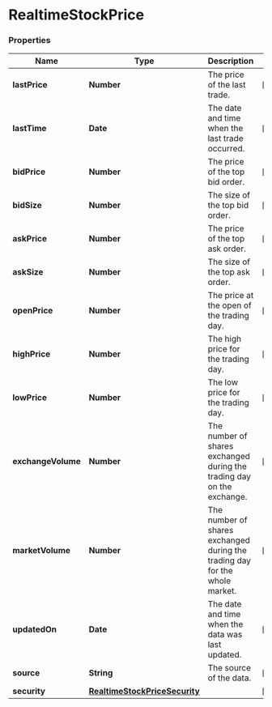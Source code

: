 # RealtimeStockPrice

### Properties
Name | Type | Description | Notes
------------ | ------------- | ------------- | -------------
**lastPrice** | **Number** | The price of the last trade. | [optional] 
**lastTime** | **Date** | The date and time when the last trade occurred. | [optional] 
**bidPrice** | **Number** | The price of the top bid order. | [optional] 
**bidSize** | **Number** | The size of the top bid order. | [optional] 
**askPrice** | **Number** | The price of the top ask order. | [optional] 
**askSize** | **Number** | The size of the top ask order. | [optional] 
**openPrice** | **Number** | The price at the open of the trading day. | [optional] 
**highPrice** | **Number** | The high price for the trading day. | [optional] 
**lowPrice** | **Number** | The low price for the trading day. | [optional] 
**exchangeVolume** | **Number** | The number of shares exchanged during the trading day on the exchange. | [optional] 
**marketVolume** | **Number** | The number of shares exchanged during the trading day for the whole market. | [optional] 
**updatedOn** | **Date** | The date and time when the data was last updated. | [optional] 
**source** | **String** | The source of the data. | [optional] 
**security** | [**RealtimeStockPriceSecurity**](RealtimeStockPriceSecurity.md) |  | [optional] 




